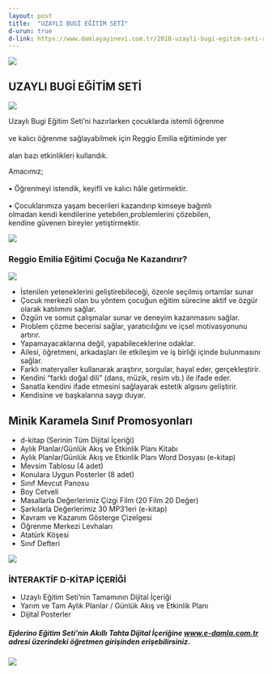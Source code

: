 ```yaml
---
layout: post
title:  "UZAYLI BUGİ EĞİTİM SETİ"
d-urun: true
d-link: https://www.damlayayinevi.com.tr/2018-uzayli-bugi-egitim-seti-reggio-emilia-destekli
---
```

<section>
    <div class="container">
        <div class="row">
            <div class="col-12 text-center my-auto">
                <img src="{{ site.baseurl }}/assets/images/egitim-setleri/uzayli-bugi/1.png">
            </div>
            <div class="col text-center mt-4">
                <h2>UZAYLI&nbsp;BUGİ&nbsp;EĞİTİM SETİ<br></h2>
            </div>
        </div>
        <div class="row">
            <div class="col-12 col-md-6 text-center my-auto">
                <img src="{{ site.baseurl }}/assets/images/egitim-setleri/uzayli-bugi/3.png">
            </div>
            <div class="col text-center my-auto">
                <p>Uzaylı Bugi Eğitim Seti’ni hazırlarken çocuklarda istemli öğrenme<br><br>ve kalıcı öğrenme sağlayabilmek için Reggio Emilia eğitiminde yer<br><br>alan bazı etkinlikleri kullandık.<br></p>
                <p>Amacımız;<br><br>• Öğrenmeyi istendik, keyifli ve kalıcı hâle getirmektir.<br><br>• Çocuklarımıza yaşam becerileri kazandırıp kimseye bağımlı<br>olmadan kendi kendilerine yetebilen,problemlerini çözebilen,<br>kendine güvenen bireyler
                    yetiştirmektir.<br></p>
            </div>
        </div>
        <div class="row">
            <div class="col-12 col-md-12 text-center my-auto">
                <img src="{{ site.baseurl }}/assets/images/egitim-setleri/uzayli-bugi/2.png">
            </div>
        </div>
        <div class="row">
            <div class="col-md-12 text-center mt-4">
                <h3>Reggio Emilia Eğitimi Çocuğa Ne Kazandırır?<br></h3>
            </div>
            <div class="col-12 col-md-6 text-center my-auto">
                <img src="{{ site.baseurl }}/assets/images/egitim-setleri/uzayli-bugi/4.png">
            </div>
            <div class="col text-left my-auto">
                <ul>
                    <li>İstenilen yeteneklerini geliştirebileceği, özenle seçilmiş ortamlar sunar<br></li>
                    <li>Çocuk merkezli olan bu yöntem çocuğun eğitim sürecine aktif ve özgür olarak katılımını sağlar.<br></li>
                    <li>Özgün ve somut çalışmalar sunar ve deneyim kazanmasını sağlar.<br></li>
                    <li>Problem çözme becerisi sağlar, yaratıcılığını ve içsel motivasyonunu artırır.<br></li>
                    <li>Yapamayacaklarına değil, yapabileceklerine odaklar.<br></li>
                    <li>Ailesi, öğretmeni, arkadaşları ile etkileşim ve iş birliği içinde bulunmasını sağlar.<br></li>
                    <li>Farklı materyaller kullanarak araştırır, sorgular, hayal eder, gerçekleştirir.<br></li>
                    <li>Kendini “farklı doğal dili” (dans, müzik, resim vb.) ile ifade eder.<br></li>
                    <li>Sanatla kendini ifade etmesini sağlayarak estetik algısını geliştirir.<br></li>
                    <li>Kendisine ve başkalarına saygı duyar.<br></li>
                </ul>
            </div>
        </div>
        <div class="row">
            <div class="col-md-12 text-center">
                <h2>Minik Karamela Sınıf Promosyonları<br></h2>
            </div>
            <div class="col-md-6 col-xl-6">
                <ul>
                    <li>d-kitap (Serinin Tüm Dijital İçeriği)<br></li>
                    <li>Aylık Planlar/Günlük Akış ve Etkinlik Planı Kitabı<br></li>
                    <li>Aylık Planlar/Günlük Akış ve Etkinlik Planı Word Dosyası (e-kitap)<br></li>
                    <li>Mevsim Tablosu (4 adet)<br></li>
                    <li>Konulara Uygun Posterler (8 adet)<br></li>
                    <li>Sınıf Mevcut Panosu<br></li>
                    <li>Boy Cetveli<br></li>
                    <li>Masallarla Değerlerimiz Çizgi Film (20 Film 20 Değer)<br></li>
                    <li>Şarkılarla Değerlerimiz 30 MP3’leri (e-kitap)<br></li>
                    <li>Kavram ve Kazanım Gösterge Çizelgesi<br></li>
                    <li>Öğrenme Merkezi Levhaları<br></li>
                    <li>Atatürk Köşesi<br></li>
                    <li>Sınıf Defteri<br></li>
                </ul>
            </div>
            <div class="col-md-6 col-xl-6 text-center my-auto">
                <img src="{{ site.baseurl }}/assets/images/egitim-setleri/uzayli-bugi/5.png">
            </div>
        </div>
        <div class="row">
            <div class="col-12">
                <h3 class="text-center">İNTERAKTİF D-KİTAP İÇERİĞİ<br></h3>
            </div>
            <div class="col-md-12 col-xl-6 offset-xl-3">
                <ul>
                    <li>Uzaylı Eğitim Seti’nin Tamamının Dijital İçeriği<br></li>
                    <li>Yarım ve Tam Aylık Planlar / Günlük Akış ve Etkinlik Planı<br></li>
                    <li>Dijital Posterler<br></li>
                </ul>
            </div>
        </div>
        <div class="row">
            <div class="col-12">
                <h5 class="text-center">Ejderino Eğitim Seti’nin Akıllı Tahta Dijital İçeriğine <a href="https://e-damla.com.tr/">www.e-damla.com.tr</a> adresi üzerindeki öğretmen girişinden erişebilirsiniz.<br></h5>
            </div>
            <div class="col-md-12 col-xl-12 text-center my-auto">
                <img src="{{ site.baseurl }}/assets/images/egitim-setleri/uzayli-bugi/6.png">
            </div>
        </div>
        </div>
</section>
